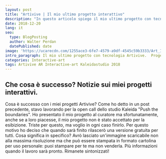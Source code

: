 ```yaml
---
layout: post
title: "Artivive | Il mio ultimo progetto interattivo"
description: "In questo articolo spiego il mio ultimo progetto con tecnologia Artivive. Progetto inizialmente sviluppato per Kaleida studio open call."
date: 2018-12-20
lang: it
seo:
  type: BlogPosting
  author: Walter Perdan
  datePublished: date
image: 'https://ucarecdn.com/1255ace3-6fe7-4579-a9df-4545c59b3333/Art_Is_a_joke_interactive_slice.jpg'
intro_paragraph: Il mio ultimo progetto con tecnologia Artivive.  Progetto inizialmente sviluppato per la open call di Kaleida studio. I miei piani per questo.
categories: Interactive-art
tags: Artivive AR Interactive-art Kaleidastudio 2018
---
```

## Che cosa è successo? Notizie sui miei progetti interattivi.

Cosa è successo con i miei progetti Artivive? Come ho detto in un post precedente, stavo lavorando per la open call dello studio Kaleida "Push the boundaries". Ho presentato il mio progetto al curatore ma sfortunatamente, anche se a loro piacesse, il mio progetto non è stato accettato per la esibizione. Triste per questo, ma voglio in ogni caso finirlo. Per questo motivo ho deciso che quando sarà finito rilascerò una versione gratuita per tutti. Cosa significa in specifico? Avrò lasciato un'immagine scaricabile non alla massima risoluzione ma che può essere stampata in formato cartolina per uso personale: puoi stampare per te ma non venderla. Più informazioni quando il lavoro sarà pronto. Rimanete sintonizzati!
